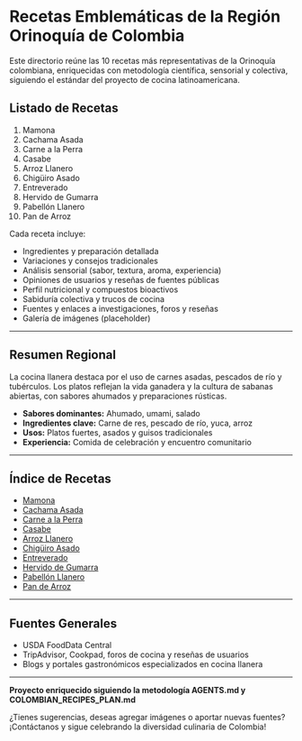 # Recetas Emblemáticas de la Región Orinoquía de Colombia

Este directorio reúne las 10 recetas más representativas de la Orinoquía colombiana, enriquecidas con metodología científica, sensorial y colectiva, siguiendo el estándar del proyecto de cocina latinoamericana.

## Listado de Recetas

1. Mamona
2. Cachama Asada
3. Carne a la Perra
4. Casabe
5. Arroz Llanero
6. Chigüiro Asado
7. Entreverado
8. Hervido de Gumarra
9. Pabellón Llanero
10. Pan de Arroz

Cada receta incluye:
- Ingredientes y preparación detallada
- Variaciones y consejos tradicionales
- Análisis sensorial (sabor, textura, aroma, experiencia)
- Opiniones de usuarios y reseñas de fuentes públicas
- Perfil nutricional y compuestos bioactivos
- Sabiduría colectiva y trucos de cocina
- Fuentes y enlaces a investigaciones, foros y reseñas
- Galería de imágenes (placeholder)

---

## Resumen Regional

La cocina llanera destaca por el uso de carnes asadas, pescados de río y tubérculos. Los platos reflejan la vida ganadera y la cultura de sabanas abiertas, con sabores ahumados y preparaciones rústicas.

- **Sabores dominantes:** Ahumado, umami, salado
- **Ingredientes clave:** Carne de res, pescado de río, yuca, arroz
- **Usos:** Platos fuertes, asados y guisos tradicionales
- **Experiencia:** Comida de celebración y encuentro comunitario

---

## Índice de Recetas

- [Mamona](mamona/mamona.md)
- [Cachama Asada](cachama_asada/cachama_asada.md)
- [Carne a la Perra](carne_a_la_perra/carne_a_la_perra.md)
- [Casabe](casabe/casabe.md)
- [Arroz Llanero](arroz_llanero/arroz_llanero.md)
- [Chigüiro Asado](chiguiro_asado/chiguiro_asado.md)
- [Entreverado](entreverado/entreverado.md)
- [Hervido de Gumarra](hervido_de_gumarra/hervido_de_gumarra.md)
- [Pabellón Llanero](pabellon_llanero/pabellon_llanero.md)
- [Pan de Arroz](pan_de_arroz/pan_de_arroz.md)

---

## Fuentes Generales

- USDA FoodData Central
- TripAdvisor, Cookpad, foros de cocina y reseñas de usuarios
- Blogs y portales gastronómicos especializados en cocina llanera

---

**Proyecto enriquecido siguiendo la metodología AGENTS.md y COLOMBIAN_RECIPES_PLAN.md**

¿Tienes sugerencias, deseas agregar imágenes o aportar nuevas fuentes? ¡Contáctanos y sigue celebrando la diversidad culinaria de Colombia!
